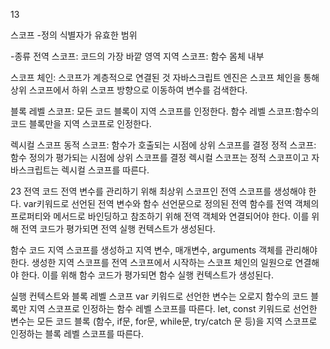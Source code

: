 13

스코프
-정의
식별자가 유효한 범위

-종류
전역 스코프: 코드의 가장 바깥 영역
지역 스코프: 함수 몸체 내부

스코프 체인: 스코프가 계층적으로 연결된 것
자바스크립트 엔진은 스코프 체인을 통해 상위 스코프에서
하위 스코프 방향으로 이동하여 변수를 검색한다.

블록 레벨 스코프: 모든 코드 블록이 지역 스코프를 인정한다.
함수 레벨 스코프:함수의 코드 블록만을 지역 스코프로 인정한다.

렉시컬 스코프
동적 스코프: 함수가 호출되는 시점에 상위 스코프를 결정
정적 스코프: 함수 정의가 평가되는 시점에 상위 스코프를 결정
렉시컬 스코프는 정적 스코프이고 자바스크립트는 렉시컬 스코프를 따른다.


23
전역 코드
전역 변수를 관리하기 위해 최상위 스코프인 전역 스코프를 생성해야 한다.
var키워드로 선언된 전역 변수와 함수 선언문으로 정의된 전역 함수를 전역 객체의 프로퍼티와 메서드로 바인딩하고 참조하기 위해 전역 객체와 연결되어야 한다.
이를 위해 전역 코드가 평가되면 전역 실행 컨텍스트가 생성된다.

함수 코드
지역 스코프를 생성하고 지역 변수, 매개변수, arguments 객체를 관리해야 한다.
생성한 지역 스코프를 전역 스코프에서 시작하는 스코프 체인의 일원으로 연결해야 한다.
이를 위해 함수 코드가 평가되면 함수 실행 컨텍스트가 생성된다.

실행 컨텍스트와 블록 레벨 스코프
var 키워드로 선언한 변수는 오로지 함수의 코드 블록만 지역 스코프로 인정하는 함수 레벨 스코프를 따른다.
let, const 키워드로 선언한 변수는 모든 코드 블록 (함수, if문, for문, while문, try/catch 문 등)을 지역 스코프로 인정하는 블록 레벨 스코프를 따른다.
